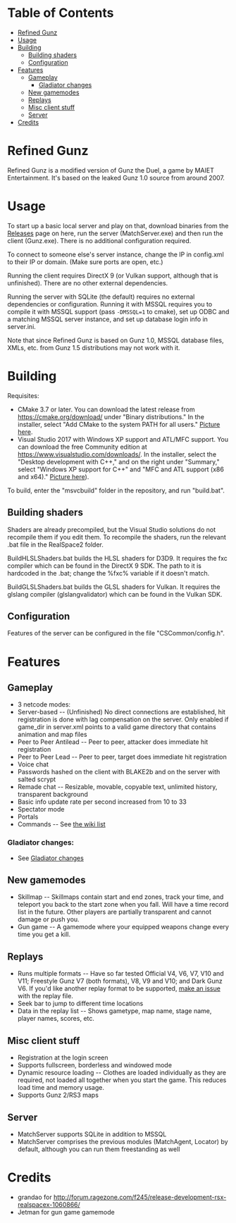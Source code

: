# Table of Contents

- [Refined Gunz](#refined-gunz)
- [Usage](#usage)
- [Building](#building)
	- [Building shaders](#building-shaders)
	- [Configuration](#configuration)
- [Features](#features)
	- [Gameplay](#gameplay)
		- [Gladiator changes](#gladiator-changes)
	- [New gamemodes](#new-gamemodes)
	- [Replays](#replays)
	- [Misc client stuff](#misc-client-stuff)
	- [Server](#server)
- [Credits](#credits)

# Refined Gunz
Refined Gunz is a modified version of Gunz the Duel, a game by MAIET Entertainment. It's based on the leaked Gunz 1.0 source from around 2007.

# Usage
To start up a basic local server and play on that, download binaries from the [Releases](https://github.com/Asunaya/RefinedGunz/releases) page on here, run the server (MatchServer.exe) and then run the client (Gunz.exe). There is no additional configuration required.

To connect to someone else's server instance, change the IP in config.xml to their IP or domain. (Make sure ports are open, etc.)

Running the client requires DirectX 9 (or Vulkan support, although that is unfinished). There are no other external dependencies.

Running the server with SQLite (the default) requires no external dependencies or configuration. Running it with MSSQL requires you to compile it with MSSQL support (pass `-DMSSQL=1` to cmake), set up ODBC and a matching MSSQL server instance, and set up database login info in server.ini.

Note that since Refined Gunz is based on Gunz 1.0, MSSQL database files, XMLs, etc. from Gunz 1.5 distributions may not work with it.

# Building
Requisites:

* CMake 3.7 or later. You can download the latest release from https://cmake.org/download/ under "Binary distributions." In the installer, select "Add CMake to the system PATH for all users." [Picture here](https://i.imgur.com/rQHLXX8.png).
* Visual Studio 2017 with Windows XP support and ATL/MFC support. You can download the free Community edition at https://www.visualstudio.com/downloads/. In the installer, select the "Desktop development with C++," and on the right under "Summary," select "Windows XP support for C++" and "MFC and ATL support (x86 and x64)." [Picture here](https://i.imgur.com/BqXoiXu.png)).

To build, enter the "msvcbuild" folder in the repository, and run "build.bat".

## Building shaders
Shaders are already precompiled, but the Visual Studio solutions do not recompile them if you edit them. To recompile the shaders, run the relevant .bat file in the RealSpace2 folder.

BuildHLSLShaders.bat builds the HLSL shaders for D3D9. It requires the fxc compiler which can be found in the DirectX 9 SDK. The path to it is hardcoded in the .bat; change the %fxc% variable if it doesn't match.

BuildGLSLShaders.bat builds the GLSL shaders for Vulkan. It requires the glslang compiler (glslangvalidator) which can be found in the Vulkan SDK.

## Configuration
Features of the server can be configured in the file "CSCommon/config.h".

# Features

## Gameplay
- 3 netcode modes:
 - Server-based -- (Unfinished) No direct connections are established, hit registration is done with lag compensation on the server. Only enabled if game_dir in server.xml points to a valid game directory that contains animation and map files
 - Peer to Peer Antilead -- Peer to peer, attacker does immediate hit registration
 - Peer to Peer Lead -- Peer to peer, target does immediate hit registration
- Voice chat
- Passwords hashed on the client with BLAKE2b and on the server with salted scrypt
- Remade chat -- Resizable, movable, copyable text, unlimited history, transparent background
- Basic info update rate per second increased from 10 to 33
- Spectator mode
- Portals
- Commands -- See [the wiki list](https://github.com/Asunaya/RefinedGunz/wiki/Chat-commands)

### Gladiator changes:
- See [Gladiator changes](https://github.com/Asunaya/RefinedGunz/wiki/Gladiator-changes)

## New gamemodes
- Skillmap -- Skillmaps contain start and end zones, track your time, and teleport you back to the start zone when you fall. Will have a time record list in the future. Other players are partially transparent and cannot damage or push you.
- Gun game -- A gamemode where your equipped weapons change every time you get a kill.

## Replays
- Runs multiple formats -- Have so far tested Official V4, V6, V7, V10 and V11; Freestyle Gunz V7 (both formats), V8, V9 and V10; and Dark Gunz V6. If you'd like another replay format to be supported, [make an issue](https://github.com/Asunaya/RefinedGunz/issues/new) with the replay file.
- Seek bar to jump to different time locations
- Data in the replay list -- Shows gametype, map name, stage name, player names, scores, etc.

## Misc client stuff
- Registration at the login screen
- Supports fullscreen, borderless and windowed mode
- Dynamic resource loading -- Clothes are loaded individually as they are required, not loaded all together when you start the game. This reduces load time and memory usage.
- Supports Gunz 2/RS3 maps

## Server
- MatchServer supports SQLite in addition to MSSQL
- MatchServer comprises the previous modules (MatchAgent, Locator) by default, although you can run them freestanding as well

# Credits
- grandao for http://forum.ragezone.com/f245/release-development-rsx-realspacex-1060866/
- Jetman for gun game gamemode
